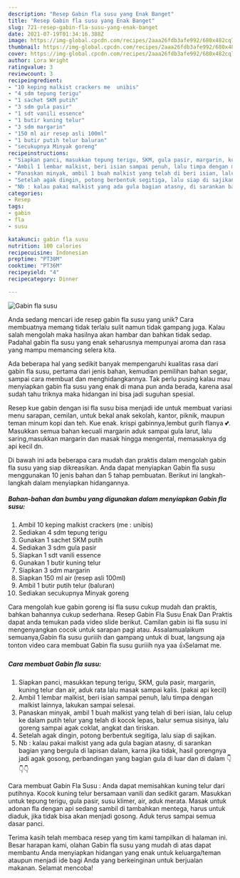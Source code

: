 ```yaml
---
description: "Resep Gabin fla susu yang Enak Banget"
title: "Resep Gabin fla susu yang Enak Banget"
slug: 721-resep-gabin-fla-susu-yang-enak-banget
date: 2021-07-19T01:34:16.388Z
image: https://img-global.cpcdn.com/recipes/2aaa26fdb3afe992/680x482cq70/gabin-fla-susu-foto-resep-utama.jpg
thumbnail: https://img-global.cpcdn.com/recipes/2aaa26fdb3afe992/680x482cq70/gabin-fla-susu-foto-resep-utama.jpg
cover: https://img-global.cpcdn.com/recipes/2aaa26fdb3afe992/680x482cq70/gabin-fla-susu-foto-resep-utama.jpg
author: Lora Wright
ratingvalue: 3
reviewcount: 3
recipeingredient:
- "10 keping malkist crackers me  unibis"
- "4 sdm tepung terigu"
- "1 sachet SKM putih"
- "3 sdm gula pasir"
- "1 sdt vanili essence"
- "1 butir kuning telur"
- "3 sdm margarin"
- "150 ml air resep asli 100ml"
- "1 butir putih telur baluran"
- "secukupnya Minyak goreng"
recipeinstructions:
- "Siapkan panci, masukkan tepung terigu, SKM, gula pasir, margarin, kuning telur dan air, aduk rata lalu masak sampai kalis. (pakai api kecil)"
- "Ambil 1 lembar malkist, beri isian sampai penuh, lalu timpa dengan malkist lainnya, lakukan sampai selesai."
- "Panaskan minyak, ambil 1 buah malkist yang telah di beri isian, lalu celup ke dalam putih telur yang telah di kocok lepas, balur semua sisinya, lalu goreng sampai agak coklat, angkat dan tiriskan."
- "Setelah agak dingin, potong berbentuk segitiga, lalu siap di sajikan."
- "Nb : kalau pakai malkist yang ada gula bagian atasny, di sarankan bagian yang bergula di lapisan dalam, karna jika tidak, hasil gorengnya jadi agak gosong, perbandingan yang bagian gula di luar dan di dalam 👇👇👇"
categories:
- Resep
tags:
- gabin
- fla
- susu

katakunci: gabin fla susu 
nutrition: 100 calories
recipecuisine: Indonesian
preptime: "PT30M"
cooktime: "PT36M"
recipeyield: "4"
recipecategory: Dinner

---
```



![Gabin fla susu](https://img-global.cpcdn.com/recipes/2aaa26fdb3afe992/680x482cq70/gabin-fla-susu-foto-resep-utama.jpg)

Anda sedang mencari ide resep gabin fla susu yang unik? Cara membuatnya memang tidak terlalu sulit namun tidak gampang juga. Kalau salah mengolah maka hasilnya akan hambar dan bahkan tidak sedap. Padahal gabin fla susu yang enak seharusnya mempunyai aroma dan rasa yang mampu memancing selera kita.

Ada beberapa hal yang sedikit banyak mempengaruhi kualitas rasa dari gabin fla susu, pertama dari jenis bahan, kemudian pemilihan bahan segar, sampai cara membuat dan menghidangkannya. Tak perlu pusing kalau mau menyiapkan gabin fla susu yang enak di mana pun anda berada, karena asal sudah tahu triknya maka hidangan ini bisa jadi suguhan spesial.

Resep kue gabin dengan isi fla susu bisa menjadi ide untuk membuat variasi menu sarapan, cemilan, untuk bekal anak sekolah, kantor, piknik, maupun teman minum kopi dan teh. Kue enak. krispi gabinnya,lembut gurih flanya 💕. Masukkan semua bahan kecuali margarin aduk sampai gula larut, lalu saring,masukkan margarin dan masak hingga mengental, memasaknya dg api kecil dn.


Di bawah ini ada beberapa cara mudah dan praktis dalam mengolah gabin fla susu yang siap dikreasikan. Anda dapat menyiapkan Gabin fla susu menggunakan 10 jenis bahan dan 5 tahap pembuatan. Berikut ini langkah-langkah dalam menyiapkan hidangannya.

<!--inarticleads1-->

##### Bahan-bahan dan bumbu yang digunakan dalam menyiapkan Gabin fla susu:

1. Ambil 10 keping malkist crackers (me : unibis)
1. Sediakan 4 sdm tepung terigu
1. Gunakan 1 sachet SKM putih
1. Sediakan 3 sdm gula pasir
1. Siapkan 1 sdt vanili essence
1. Gunakan 1 butir kuning telur
1. Siapkan 3 sdm margarin
1. Siapkan 150 ml air (resep asli 100ml)
1. Ambil 1 butir putih telur (baluran)
1. Sediakan secukupnya Minyak goreng


Cara mengolah kue gabin goreng isi fla susu cukup mudah dan praktis, bahkan bahannya cukup sederhana. Resep Gabin Fla Susu Enak Dan Praktis dapat anda temukan pada video slide berikut. Camilan gabin isi fla susu ini mengenyangkan cocok untuk sarapan pagi atau. Assalamualaikum semuanya,Gabin fla susu guriiih dan gampang untuk di buat, langsung aja tonton video cara membuat Gabin fla susu guriiih nya yaa 👍Selamat me. 

<!--inarticleads2-->

##### Cara membuat Gabin fla susu:

1. Siapkan panci, masukkan tepung terigu, SKM, gula pasir, margarin, kuning telur dan air, aduk rata lalu masak sampai kalis. (pakai api kecil)
1. Ambil 1 lembar malkist, beri isian sampai penuh, lalu timpa dengan malkist lainnya, lakukan sampai selesai.
1. Panaskan minyak, ambil 1 buah malkist yang telah di beri isian, lalu celup ke dalam putih telur yang telah di kocok lepas, balur semua sisinya, lalu goreng sampai agak coklat, angkat dan tiriskan.
1. Setelah agak dingin, potong berbentuk segitiga, lalu siap di sajikan.
1. Nb : kalau pakai malkist yang ada gula bagian atasny, di sarankan bagian yang bergula di lapisan dalam, karna jika tidak, hasil gorengnya jadi agak gosong, perbandingan yang bagian gula di luar dan di dalam 👇👇👇


Cara membuat Gabin Fla Susu : Anda dapat memisahkan kuning telur dari putihnya. Kocok kuning telur bersamaan vanili dan sedikit garam. Masukkan untuk tepung terigu, gula pasir, susu klimer, air, aduk merata. Masak untuk adonan fla dengan api sedang sambil di tambahkan mentega, harus untuk diaduk, jika tidak bisa akan menjadi gosong. Aduk terus sampai semua dasar panci. 

Terima kasih telah membaca resep yang tim kami tampilkan di halaman ini. Besar harapan kami, olahan Gabin fla susu yang mudah di atas dapat membantu Anda menyiapkan hidangan yang enak untuk keluarga/teman ataupun menjadi ide bagi Anda yang berkeinginan untuk berjualan makanan. Selamat mencoba!
